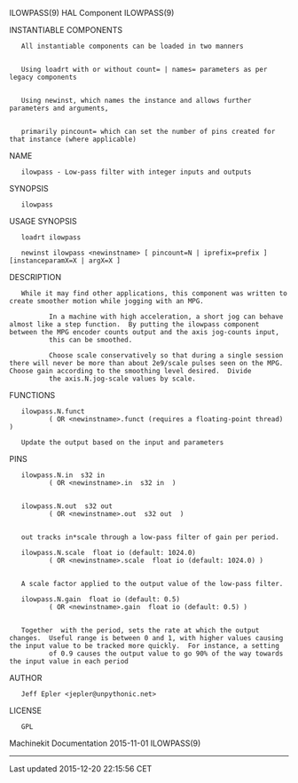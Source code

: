 ILOWPASS(9) HAL Component ILOWPASS(9)

INSTANTIABLE COMPONENTS

       All instantiable components can be loaded in two manners


       Using loadrt with or without count= | names= parameters as per legacy components


       Using newinst, which names the instance and allows further parameters and arguments,


       primarily pincount= which can set the number of pins created for that instance (where applicable)

NAME

       ilowpass - Low-pass filter with integer inputs and outputs

SYNOPSIS

       ilowpass

USAGE SYNOPSIS

       loadrt ilowpass

       newinst ilowpass <newinstname> [ pincount=N | iprefix=prefix ] [instanceparamX=X | argX=X ]

DESCRIPTION

       While it may find other applications, this component was written to create smoother motion while jogging with an MPG.

              In a machine with high acceleration, a short jog can behave almost like a step function.  By putting the ilowpass component between the MPG encoder counts output and the axis jog-counts input,
              this can be smoothed.

              Choose scale conservatively so that during a single session there will never be more than about 2e9/scale pulses seen on the MPG.  Choose gain according to the smoothing level desired.  Divide
              the axis.N.jog-scale values by scale.

FUNCTIONS

       ilowpass.N.funct
              ( OR <newinstname>.funct (requires a floating-point thread) )

       Update the output based on the input and parameters

PINS

       ilowpass.N.in  s32 in
              ( OR <newinstname>.in  s32 in  )


       ilowpass.N.out  s32 out
              ( OR <newinstname>.out  s32 out  )


       out tracks in*scale through a low-pass filter of gain per period.

       ilowpass.N.scale  float io (default: 1024.0)
              ( OR <newinstname>.scale  float io (default: 1024.0) )


       A scale factor applied to the output value of the low-pass filter.

       ilowpass.N.gain  float io (default: 0.5)
              ( OR <newinstname>.gain  float io (default: 0.5) )


       Together  with the period, sets the rate at which the output changes.  Useful range is between 0 and 1, with higher values causing the input value to be tracked more quickly.  For instance, a setting
              of 0.9 causes the output value to go 90% of the way towards the input value in each period

AUTHOR

       Jeff Epler <jepler@unpythonic.net>

LICENSE

       GPL

Machinekit Documentation 2015-11-01 ILOWPASS(9)

------------------------------------------------------------------------

Last updated 2015-12-20 22:15:56 CET


